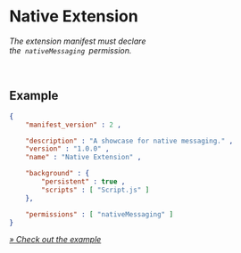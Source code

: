 
# Native Extension

*The extension manifest must declare* <br>
*the  `nativeMessaging`  permission.*

<br>

## Example

```json
{
    "manifest_version" : 2 ,

    "description" : "A showcase for native messaging." ,
    "version" : "1.0.0" ,
    "name" : "Native Extension" ,

    "background" : {
        "persistent" : true ,
        "scripts" : [ "Script.js" ]
    },

    "permissions" : [ "nativeMessaging" ]
}
```

*[» Check out the example][Example]*

<br>


<!----------------------------------------------------------------------------->

[Example]: example

